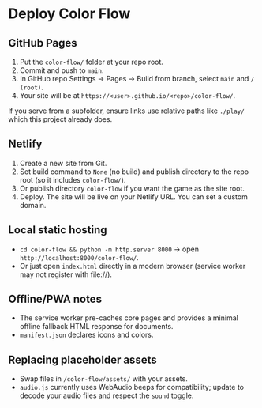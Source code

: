 # Deploy Color Flow

## GitHub Pages

1. Put the `color-flow/` folder at your repo root.
2. Commit and push to `main`.
3. In GitHub repo Settings → Pages → Build from branch, select `main` and `/ (root)`.
4. Your site will be at `https://<user>.github.io/<repo>/color-flow/`.

If you serve from a subfolder, ensure links use relative paths like `./play/` which this project already does.

## Netlify

1. Create a new site from Git.
2. Set build command to `None` (no build) and publish directory to the repo root (so it includes `color-flow/`).
3. Or publish directory `color-flow` if you want the game as the site root.
4. Deploy. The site will be live on your Netlify URL. You can set a custom domain.

## Local static hosting

- `cd color-flow && python -m http.server 8000` → open `http://localhost:8000/color-flow/`.
- Or just open `index.html` directly in a modern browser (service worker may not register with file://).

## Offline/PWA notes

- The service worker pre-caches core pages and provides a minimal offline fallback HTML response for documents.
- `manifest.json` declares icons and colors.

## Replacing placeholder assets

- Swap files in `/color-flow/assets/` with your assets.
- `audio.js` currently uses WebAudio beeps for compatibility; update to decode your audio files and respect the `sound` toggle.
